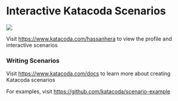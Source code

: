 # Interactive Katacoda Scenarios

[![](http://shields.katacoda.com/katacoda/hassanhera/count.svg)](https://www.katacoda.com/hassanhera "Get your profile on Katacoda.com")

Visit https://www.katacoda.com/hassanhera to view the profile and interactive scenarios

### Writing Scenarios
Visit https://www.katacoda.com/docs to learn more about creating Katacoda scenarios

For examples, visit https://github.com/katacoda/scenario-example
